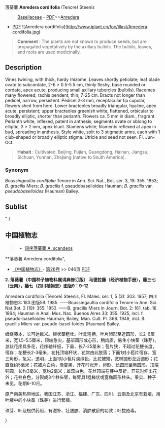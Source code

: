 落葵薯 **Anredera cordifolia** (Tenore) Steenis

> [Basellaceae](http://www.iplant.cn/info/Basellaceae?t=foc) - [PDF](http://www.iplant.cn/foc/pdf/Basellaceae.pdf)>>[Anredera](http://www.iplant.cn/info/Anredera?t=foc)
 - [PDF](http://www.iplant.cn/foc/pdf/Anredera.pdf)
![Anredera cordifolia](http://www.iplant.cn/foc/illast/Anredera cordifolia.jpg)

> **Comment** : 
> The plants are not known to produce seeds, but are propagated vegetatively by the axillary bulbils. The bulbils, leaves, and roots are used medicinally.

## Description

Vines twining, with thick, hardy rhizome. Leaves shortly petiolate; leaf blade ovate to subcordate, 2-6 × 0.5-5.5 cm, thinly fleshy, base rounded or cordate, apex acute, producing small axillary tubercles (bulbils). Racemes many flowered; rachis pendent, thin, 7-25 cm. Bracts not longer than pedicel, narrow, persistent. Pedicel 2-3 mm, receptacular tip cupular, flowers shed from here. Lower bracteoles broadly triangular, hyaline, apex acute, persistent; upper bracteoles greenish white, flattened, orbicular to broadly elliptic, shorter than perianth. Flowers ca. 5 mm in diam., fragrant. Perianth white, inflexed, patent in anthesis; segments ovate or oblong to elliptic, 3 × 2 mm, apex blunt. Stamens white; filaments reflexed at apex in bud, spreading in anthesis. Style white, split to 3 stigmatic arms, each with 1 club-shaped or broadly elliptic stigma. Utricle and seed not seen. Fl. Jun-Oct.

> **Habait** : 
> Cultivated. Beijing, Fujian, Guangdong, Hainan, Jiangsu, Sichuan, Yunnan, Zhejiang [native to South America].

### Synonym
*Boussingaultia* *cordifolia* Tenore in Ann. Sci. Nat., Bot. sér. 3, 19: 355. 1853; *B*. *gracilis* Miers; *B*. *gracilis* f. pseudobaselloides Hauman; *B*. *gracilis* var. *pseudobaselloides* (Hauman) Bailey.

## Sublist
"
}
## 中国植物志

> * [短序落葵薯  A.  scandens](Anredera-scandens-短序落葵薯.md)

**落葵薯 Anredera cordifolia",

* [《中国植物志》](http://www.iplant.cn/frps)- [第26卷](http://www.iplant.cn/frps/vol/26) >> 046页 [PDF](http://www.iplant.cn/frps/pdf/26/046a.pdf)

**2. 落葵薯（中国种子植物科属词典修订版） 马德拉藤（经济植物手册），藤三七（云南），藤七（四川植物志）图版9：9-12**

Anredera cordifolia (Tenore) Steenis, Fl. Males. ser. 1, 5 (3): 303. 1957; 四川植物志3: 183.图版59. 1985. ——Boussingaultia cordifolia Tenore in Ann. Sci. Nat.Bot. 3 (19): 355. 1853. ——B. gracilis Miers in Journ. Bot. 2: 161. tab. 18. 1864; Hauman in Anal. Mus. Nac. Buenos Aires 33: 355. 1925, incl. f. pseudo-baselloides Haurnan; Bailey, Man. Cult. Pl. 368. 1949, iricl. B. gracilis Miers var. pseudo-basel-loides (Hauman) Bailey.

缠绕藤本，长可达数米。根状茎粗壮。叶具短柄，叶片卵形至近圆形，长2-6厘米，宽1.5-5.5厘米，顶端急尖，基部圆形或心形，稍肉质，腋生小块茎（珠芽）。总状花序具多花，花序轴纤细，下垂，长7-25厘米；苞片狭，不超过花梗长度，宿存；花梗长2-3毫米，花托顶端杯状，花常由此脱落；下面1对小苞片宿存，宽三角形，急尖，透明，上面1对小苞片淡绿色，比花被短，宽椭圆形至近圆形；花直径约5毫米；花被片白色，渐变黑，开花时张开，卵形、长圆形至椭圆形，顶端钝圆，长约3毫米，宽约2毫米；雄蕊白色，花丝顶端在芽中反折，开花时伸出花外；花柱白色，分裂成3个柱头臂，每臂具1棍棒状或宽椭圆形柱头。果实、种子未见。花期6-10月。

原产南美热带地区。我国江苏、浙江、福建、广东、四川、云南及北京有栽培。用叶腋中的小块茎（珠芽）进行繁殖。

珠芽、叶及根供药用，有滋补、壮腰膝、消肿散瘀的功效；叶拔疮毒。

}